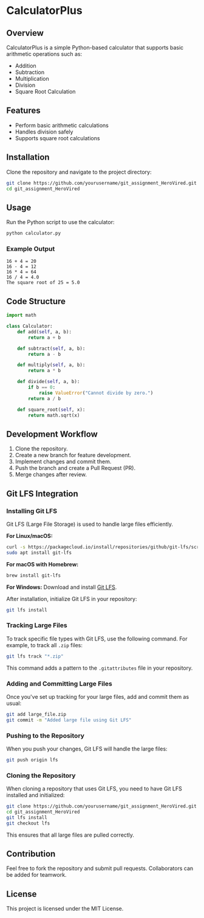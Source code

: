 # CalculatorPlus

## Overview
CalculatorPlus is a simple Python-based calculator that supports basic arithmetic operations such as:
- Addition
- Subtraction
- Multiplication
- Division
- Square Root Calculation

## Features
- Perform basic arithmetic calculations
- Handles division safely
- Supports square root calculations

## Installation
Clone the repository and navigate to the project directory:
```bash
git clone https://github.com/yourusername/git_assignment_HeroVired.git
cd git_assignment_HeroVired
```

## Usage
Run the Python script to use the calculator:
```bash
python calculator.py
```

### Example Output
```
16 + 4 = 20
16 - 4 = 12
16 * 4 = 64
16 / 4 = 4.0
The square root of 25 = 5.0
```

## Code Structure
```python
import math

class Calculator:
    def add(self, a, b):
        return a + b

    def subtract(self, a, b):
        return a - b

    def multiply(self, a, b):
        return a * b

    def divide(self, a, b):
        if b == 0:
            raise ValueError("Cannot divide by zero.")
        return a / b

    def square_root(self, x):
        return math.sqrt(x)
```

## Development Workflow
1. Clone the repository.
2. Create a new branch for feature development.
3. Implement changes and commit them.
4. Push the branch and create a Pull Request (PR).
5. Merge changes after review.

## Git LFS Integration
### Installing Git LFS
Git LFS (Large File Storage) is used to handle large files efficiently.

**For Linux/macOS:**
```bash
curl -s https://packagecloud.io/install/repositories/github/git-lfs/script.deb.sh | sudo bash
sudo apt install git-lfs
```

**For macOS with Homebrew:**
```bash
brew install git-lfs
```

**For Windows:**
Download and install [Git LFS](https://git-lfs.github.com/).

After installation, initialize Git LFS in your repository:
```bash
git lfs install
```

### Tracking Large Files
To track specific file types with Git LFS, use the following command. For example, to track all `.zip` files:
```bash
git lfs track "*.zip"
```
This command adds a pattern to the `.gitattributes` file in your repository.

### Adding and Committing Large Files
Once you've set up tracking for your large files, add and commit them as usual:
```bash
git add large_file.zip
git commit -m "Added large file using Git LFS"
```

### Pushing to the Repository
When you push your changes, Git LFS will handle the large files:
```bash
git push origin lfs
```

### Cloning the Repository
When cloning a repository that uses Git LFS, you need to have Git LFS installed and initialized:
```bash
git clone https://github.com/yourusername/git_assignment_HeroVired.git
cd git_assignment_HeroVired
git lfs install
git checkout lfs
```
This ensures that all large files are pulled correctly.

## Contribution
Feel free to fork the repository and submit pull requests. Collaborators can be added for teamwork.

## License
This project is licensed under the MIT License.
